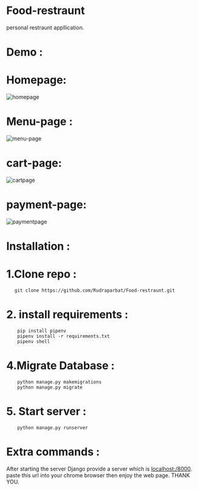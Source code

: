 # Food-restraunt
personal restraunt appllication.
# Demo :
  # Homepage:
  ![homepage](https://github.com/user-attachments/assets/733479ce-c863-4ec1-bcc2-32cf0e9cd686)
  # Menu-page :
  ![menu-page](https://github.com/user-attachments/assets/5d6d7596-ae5f-4faf-82c3-04305335872d)
  # cart-page:
  ![cartpage](https://github.com/user-attachments/assets/926664ac-3de5-4417-bcad-cc6e1769e9e5)
  # payment-page:
  ![paymentpage](https://github.com/user-attachments/assets/eef0656f-01f0-43a7-ab8d-7ef6338a55d2)

  # Installation :
  # 1.Clone repo :
       git clone https://github.com/Rudraparbat/Food-restraunt.git
  # 2. install requirements :
        pip install pipenv
        pipenv install -r requirements.txt
        pipenv shell
  # 4.Migrate Database :
        python manage.py makemigrations
        python manage.py migrate
  # 5. Start server :
        python manage.py runserver

  # Extra commands :
  After starting the server Django provide a server which is [localhost:/8000](http://127.0.0.1:8000/).
  paste this url into your chrome browser then enjoy the web page. THANK YOU.
  
  
      
        
